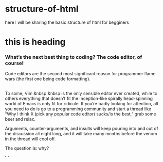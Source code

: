 # structure-of-html
here I will be sharing the basic structure of html for begginers








<html>

<head>
  
<title>
  <!-- this is a comment -->
  <!-- here the title of the page is written-->
  
  structure of html
  
</title>
</head>

<body>
  <h1>
     this is heading 
  </h1>
  <h3>
    What’s the next best thing to coding? The code editor, of course!
  </h3>
 Code editors are the second most significant reason for programmer flame wars (the first one being code formatting).
<!--this is a break tag br which is used in place of enter-->
<br>
<br>

To some, Vim <!-- to add multiple spaces between 2 word you use &nbsp "no break spaces -->     &nbsp &nbsp is the only sensible editor ever created, while to others everything that doesn’t fit the Inception-like spirally head-spinning world of Emacs is only fit for ridicule. If you’re badly looking for attention, all you need to do is go to a programming community and start a thread like “Why I think X (pick any popular code editor) sucks/is the best,” grab some beer and relax.
<!--br-->
  <!--br-->
<!-- here instead of 2 break tags we can use paragraph tag p and close the para with/p -->
  <p>
Arguments, counter-arguments, and insults will keep pouring into and out of the discussion all night long, and it will take many months before the venom in the thread will cool off.</p>

<p>
  The question is: why?
</p>

  
</body>

</html>
'''
